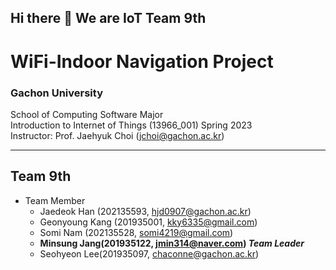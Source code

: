 ## Hi there 👋 We are IoT Team 9th
# WiFi-Indoor Navigation Project
### Gachon University
School of Computing Software Major<br />
Introduction to Internet of Things (13966_001) Spring 2023<br/>
Instructor: Prof. Jaehyuk Choi (jchoi@gachon.ac.kr)

---
## Team 9th

- Team Member
  - Jaedeok Han (202135593, hjd0907@gachon.ac.kr)
  - Geonyoung Kang (201935001, kky6335@gmail.com)
  - Somi Nam (202135528, somi4219@gmail.com)
  - **Minsung Jang(201935122, jmin314@naver.com) _Team Leader_**
  - Seohyeon Lee(201935097, chaconne@gachon.ac.kr)

